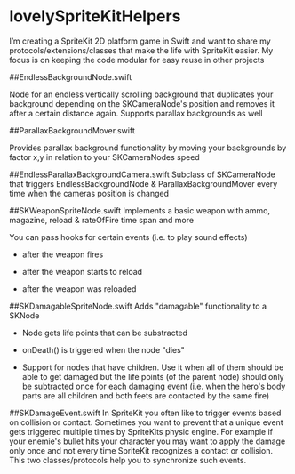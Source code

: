 # lovelySpriteKitHelpers

I’m creating a SpriteKit 2D platform game in Swift and want to share 
my protocols/extensions/classes that make the life with SpriteKit easier. My focus is on keeping the code modular for easy reuse in other projects

##EndlessBackgroundNode.swift

Node for an endless vertically scrolling background that duplicates your background depending on the SKCameraNode's position and removes it after a certain distance again.
Supports parallax backgrounds as well

##ParallaxBackgroundMover.swift

Provides parallax background functionality by moving your backgrounds by factor x,y in relation to your SKCameraNodes speed
  
##EndlessParallaxBackgroundCamera.swift
Subclass of SKCameraNode that triggers EndlessBackgroundNode & ParallaxBackgroundMover every time when the cameras position is changed

##SKWeaponSpriteNode.swift
Implements a basic weapon with ammo, magazine, reload & rateOfFire time span and more
 
You can pass hooks for certain events (i.e. to play sound effects)

 - after the weapon fires

 - after the weapon starts to reload

 - after the weapon was reloaded
 
##SKDamagableSpriteNode.swift
Adds "damagable" functionality to a SKNode
 
 - Node gets life points that can be substracted

 - onDeath() is triggered when the node "dies"

 - Support for nodes that have children. Use it when all of them should be able to get damaged but the life points (of the parent node) should only be subtracted once for each damaging event (i.e. when the hero's body parts are all children and both feets are contacted by the same fire)
 
 ##SKDamageEvent.swift
 In SpriteKit you often like to trigger events based on collision or contact. Sometimes you want to prevent that a unique event gets triggered multiple times by SpriteKits physic engine. For example if your enemie's bullet hits your character you may want to apply the damage only once and not every time SpriteKit recognizes a contact or collision. This two classes/protocols help you to synchronize such events.
